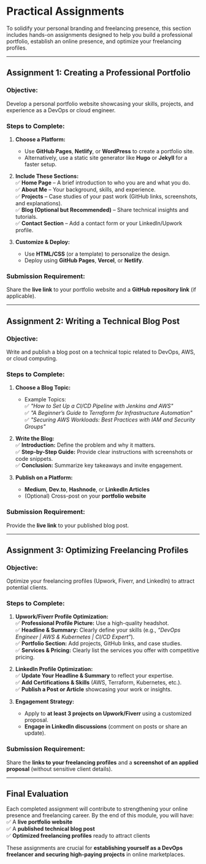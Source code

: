 # **Practical Assignments**  

To solidify your personal branding and freelancing presence, this section includes hands-on assignments designed to help you build a professional portfolio, establish an online presence, and optimize your freelancing profiles.  

---

## **Assignment 1: Creating a Professional Portfolio**  

### **Objective:**  
Develop a personal portfolio website showcasing your skills, projects, and experience as a DevOps or cloud engineer.  

### **Steps to Complete:**  
1. **Choose a Platform:**  
   - Use **GitHub Pages**, **Netlify**, or **WordPress** to create a portfolio site.  
   - Alternatively, use a static site generator like **Hugo** or **Jekyll** for a faster setup.  

2. **Include These Sections:**  
   ✅ **Home Page** – A brief introduction to who you are and what you do.  
   ✅ **About Me** – Your background, skills, and experience.  
   ✅ **Projects** – Case studies of your past work (GitHub links, screenshots, and explanations).  
   ✅ **Blog (Optional but Recommended)** – Share technical insights and tutorials.  
   ✅ **Contact Section** – Add a contact form or your LinkedIn/Upwork profile.  

3. **Customize & Deploy:**  
   - Use **HTML/CSS** (or a template) to personalize the design.  
   - Deploy using **GitHub Pages**, **Vercel**, or **Netlify**.  

### **Submission Requirement:**  
Share the **live link** to your portfolio website and a **GitHub repository link** (if applicable).  

---

## **Assignment 2: Writing a Technical Blog Post**  

### **Objective:**  
Write and publish a blog post on a technical topic related to DevOps, AWS, or cloud computing.  

### **Steps to Complete:**  
1. **Choose a Blog Topic:**  
   - Example Topics:  
     ✅ *"How to Set Up a CI/CD Pipeline with Jenkins and AWS"*  
     ✅ *"A Beginner’s Guide to Terraform for Infrastructure Automation"*  
     ✅ *"Securing AWS Workloads: Best Practices with IAM and Security Groups"*  

2. **Write the Blog:**  
   ✅ **Introduction:** Define the problem and why it matters.  
   ✅ **Step-by-Step Guide:** Provide clear instructions with screenshots or code snippets.  
   ✅ **Conclusion:** Summarize key takeaways and invite engagement.  

3. **Publish on a Platform:**  
   - **Medium**, **Dev.to**, **Hashnode**, or **LinkedIn Articles**  
   - (Optional) Cross-post on your **portfolio website**  

### **Submission Requirement:**  
Provide the **live link** to your published blog post.  

---

## **Assignment 3: Optimizing Freelancing Profiles**  

### **Objective:**  
Optimize your freelancing profiles (Upwork, Fiverr, and LinkedIn) to attract potential clients.  

### **Steps to Complete:**  
1. **Upwork/Fiverr Profile Optimization:**  
   ✅ **Professional Profile Picture:** Use a high-quality headshot.  
   ✅ **Headline & Summary:** Clearly define your skills (e.g., *“DevOps Engineer | AWS & Kubernetes | CI/CD Expert”*).  
   ✅ **Portfolio Section:** Add projects, GitHub links, and case studies.  
   ✅ **Services & Pricing:** Clearly list the services you offer with competitive pricing.  

2. **LinkedIn Profile Optimization:**  
   ✅ **Update Your Headline & Summary** to reflect your expertise.  
   ✅ **Add Certifications & Skills** (AWS, Terraform, Kubernetes, etc.).  
   ✅ **Publish a Post or Article** showcasing your work or insights.  

3. **Engagement Strategy:**  
   - Apply to **at least 3 projects on Upwork/Fiverr** using a customized proposal.  
   - **Engage in LinkedIn discussions** (comment on posts or share an update).  

### **Submission Requirement:**  
Share the **links to your freelancing profiles** and a **screenshot of an applied proposal** (without sensitive client details).  

---

## **Final Evaluation**  
Each completed assignment will contribute to strengthening your online presence and freelancing career. By the end of this module, you will have:  
✅ A **live portfolio website**  
✅ A **published technical blog post**  
✅ **Optimized freelancing profiles** ready to attract clients  

These assignments are crucial for **establishing yourself as a DevOps freelancer and securing high-paying projects** in online marketplaces.
